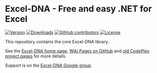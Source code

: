 # Excel-DNA - Free and easy .NET for Excel


[![Version](https://img.shields.io/nuget/vpre/ExcelDna.AddIn.svg)](https://www.nuget.org/packages/ExcelDna.AddIn)
[![Downloads](https://img.shields.io/nuget/dt/ExcelDna.AddIn.svg)](https://www.nuget.org/packages/ExcelDna.AddIn)
[![GitHub contributors](https://img.shields.io/github/contributors/Excel-DNA/ExcelDna.svg)](https://github.com/Excel-DNA/ExcelDna/graphs/contributors)
[![License](https://img.shields.io/github/license/Excel-DNA/ExcelDna.svg)](https://github.com/Excel-DNA/ExcelDna/blob/master/LICENSE.txt)

This repository contains the core Excel-DNA library.

See the [Excel-DNA home page](http://excel-dna.net), [Wiki Pages on GitHub](https://github.com/Excel-DNA/ExcelDna/wiki) and [old CodePlex project pages](http://exceldna.codeplex.com) for more details.

Support is on the [Excel-DNA Google group](https://groups.google.com/forum/#!forum/exceldna).
